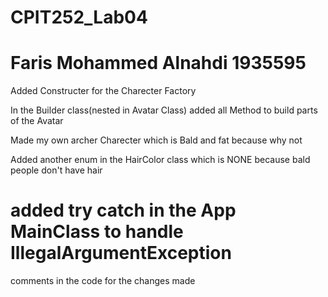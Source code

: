 # CPIT252_Lab04
Faris Mohammed Alnahdi
1935595
====================================

Added Constructer for the Charecter Factory

In the Builder class(nested in Avatar Class) added all Method to build parts of the Avatar

Made my own archer Charecter which is Bald and fat because why not

Added another enum in the HairColor class which is NONE because bald people don't have hair

added try catch in the App MainClass to handle IllegalArgumentException 
====================================
comments in the code for the changes made 
